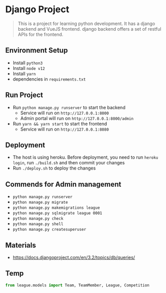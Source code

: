 # Django Project
> This is a project for learning python development. It has a django backend
> and VueJS frontend. django backend offers a set of restful APIs for the frontend.

## Environment Setup

- Install `python3`
- Install `node v12`
- Install `yarn`
- dependencies in `requirements.txt`

## Run Project

- Run `python manage.py runserver` to start the backend
    - Service will run on `http://127.0.0.1:8000`
    - Admin portal will run on `http://127.0.0.1:8000/admin`
- Run `yarn && yarn start` to start the frontend
    - Service will run on `http://127.0.0.1:8080`
  
## Deployment

- The host is using heroku. Before deployment, you need to run
  `heroku login`, run `./build.sh` and then commit your changes
- Run `./deploy.sh` to deploy the changes

## Commends for Admin management
- `python manage.py runserver`
- `python manage.py migrate`
- `python manage.py makemigrations league`
- `python manage.py sqlmigrate league 0001`
- `python manage.py check`
- `python manage.py shell`
- `python manage.py createsuperuser`

## Materials
- https://docs.djangoproject.com/en/3.2/topics/db/queries/

## Temp
```python
from league.models import Team, TeamMember, League, Competition
```
